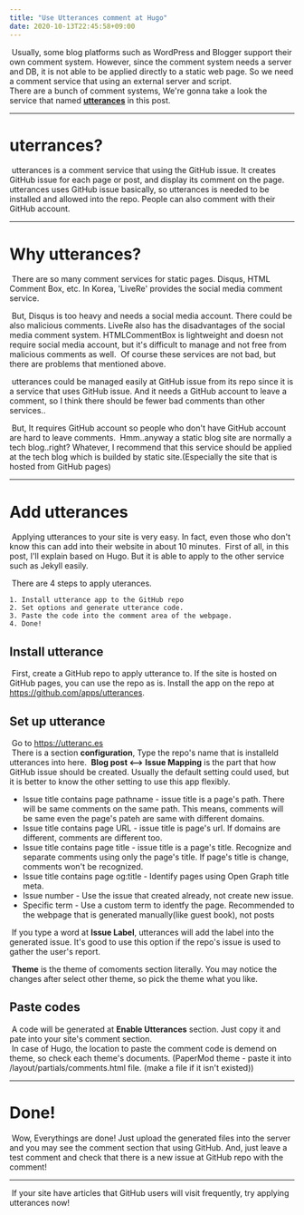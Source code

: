 ```yaml
---
title: "Use Utterances comment at Hugo"
date: 2020-10-13T22:45:58+09:00
---
```


&nbsp;Usually, some blog platforms such as WordPress and Blogger support their own comment system. However, since the comment system needs a server and DB, it is not able to be applied directly to a static web page. So we need a comment service that using an external server and script.  
There are a bunch of comment systems, We're gonna take a look the service that named **[utterances](https://utteranc.es)** in this post.

---
# uterrances?
&nbsp;utterances is a comment service that using the GitHub issue. It creates GitHub issue for each page or post, and display its comment on the page. utterances uses GitHub issue basically, so utterances is needed to be installed and allowed into the repo. People can also comment with their GitHub account.

---
# Why utterances?
&nbsp;There are so many comment services for static pages. Disqus, HTML Comment Box, etc. In Korea, 'LiveRe' provides the social media comment service.

&nbsp;But, Disqus is too heavy and needs a social media account. There could be also malicious comments. LiveRe also has the disadvantages of the social media comment system. HTMLCommentBox is lightweight and doesn not require social media account, but it's difficult to manage and not free from malicious comments as well.
&nbsp;Of course these services are not bad, but there are problems that mentioned above.

&nbsp;utterances could be managed easily at GitHub issue from its repo since it is a service that uses GitHub issue. And it needs a GitHub account to leave a comment, so I think there should be fewer bad comments than other services..

&nbsp;But, It requires GitHub account so people who don't have GitHub account are hard to leave comments.
&nbsp;Hmm..anyway a static blog site are normally a tech blog..right? Whatever, I recommend that this service should be applied at the tech blog which is builded by static site.(Especially the site that is hosted from GitHub pages)
   
---
# Add utterances
&nbsp;Applying utterances to your site is very easy. In fact, even those who don't know this can add into their website in about 10 minutes.
&nbsp;First of all, in this post, I'll explain based on Hugo. But it is able to apply to the other service such as Jekyll easily.

&nbsp;There are 4 steps to apply uterances.

    1. Install utterance app to the GitHub repo
    2. Set options and generate utterance code.
    3. Paste the code into the comment area of the webpage.
    4. Done!

## Install utterance
&nbsp;First, create a GitHub repo to apply utterance to. If the site is hosted on GitHub pages, you can use the repo as is.
Install the app on the repo at https://github.com/apps/utterances.

## Set up utterance
&nbsp;Go to https://utteranc.es   
&nbsp;There is a section **configuration**, Type the repo's name that is installeld utterances into here.
&nbsp;**Blog post <--> Issue Mapping** is the part that how GitHub issue should be created. Usually the default setting could used, but it is better to know the other setting to use this app flexibly.

- Issue title contains page pathname - issue title is a page's path. There will be same comments on the same path. This means, comments will be same even the page's pateh are same with different domains.
- Issue title contains page URL - issue title is page's url. If domains are different, comments are different too.
- Issue title contains page title - issue title is a page's title. Recognize and separate comments using only the page's title. If page's title is change, comments won't be recognized.
- Issue title contains page og:title - Identify pages using Open Graph title meta.
- Issue number - Use the issue that created already, not create new issue.
- Specific term - Use a custom term to identfy the page. Recommended to the webpage that is generated manually(like guest book), not posts

&nbsp;If you type a word at **Issue Label**, utterances will add the label into the generated issue. It's good to use this option if the repo's issue is used to gather the user's report.  

&nbsp;**Theme** is the theme of comoments section literally. You may notice the changes after select other theme, so pick the theme what you like.  

## Paste codes
&nbsp;A code will be generated at **Enable Utterances** section. Just copy it and pate into your site's comment section.  
&nbsp;In case of Hugo, the location to paste the comment code is demend on theme, so check each theme's documents. (PaperMod theme - paste it into /layout/partials/comments.html file. (make a file if it isn't existed))

---
# Done!
&nbsp;Wow, Everythings are done! Just upload the generated files into the server and you may see the comment section that using GitHub. And, just leave a test comment and check that there is a new issue at GitHub repo with the comment!

---
&nbsp;If your site have articles that GitHub users will visit frequently, try applying utterances now!